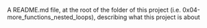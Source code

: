 A README.md file, at the root of the folder of this project (i.e. 0x04-more_functions_nested_loops), describing what this project is about
